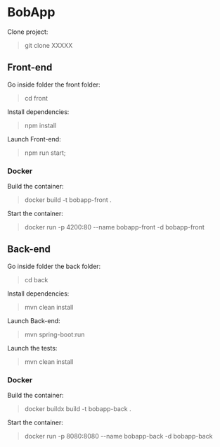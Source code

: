 # BobApp

Clone project:

> git clone XXXXX

## Front-end 

Go inside folder the front folder:

> cd front

Install dependencies:

> npm install

Launch Front-end:

> npm run start;

### Docker

Build the container:

> docker  build -t bobapp-front .  

Start the container:

> docker run -p 4200:80 --name bobapp-front -d bobapp-front

## Back-end

Go inside folder the back folder:

> cd back

Install dependencies:

> mvn clean install

Launch Back-end:


> mvn spring-boot:run

Launch the tests:

> mvn clean install

### Docker

Build the container:

> docker buildx build -t bobapp-back .

Start the container:

> docker run -p 8080:8080 --name bobapp-back -d bobapp-back
